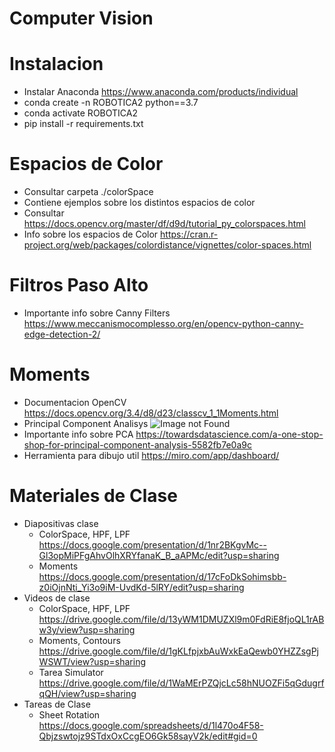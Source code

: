 # Computer Vision 
# Instalacion
 - Instalar Anaconda https://www.anaconda.com/products/individual
 - conda create -n ROBOTICA2 python==3.7
 - conda activate ROBOTICA2
 - pip install -r requirements.txt

# Espacios de Color
 - Consultar carpeta ./colorSpace
 - Contiene ejemplos sobre los distintos espacios de color 
 - Consultar https://docs.opencv.org/master/df/d9d/tutorial_py_colorspaces.html
 - Info sobre los espacios de Color https://cran.r-project.org/web/packages/colordistance/vignettes/color-spaces.html

# Filtros Paso Alto
 - Importante info sobre Canny Filters https://www.meccanismocomplesso.org/en/opencv-python-canny-edge-detection-2/


# Moments
 - Documentacion OpenCV https://docs.opencv.org/3.4/d8/d23/classcv_1_1Moments.html
 - Principal Component Analisys 
   ![Image not Found](https://builtin.com/sites/default/files/inline-images/Principal%20Component%20Analysis%20second%20principal.gif)
 - Importante info sobre PCA https://towardsdatascience.com/a-one-stop-shop-for-principal-component-analysis-5582fb7e0a9c
 - Herramienta para dibujo util https://miro.com/app/dashboard/

# Materiales de Clase
 - Diapositivas clase
    - ColorSpace, HPF, LPF https://docs.google.com/presentation/d/1nr2BKgvMc--Gl3opMiPFgAhvOlhXRYfanaK_B_aAPMc/edit?usp=sharing
    - Moments https://docs.google.com/presentation/d/17cFoDkSohimsbb-z0iOjnNti_Yi3o9iM-UvdKd-5lRY/edit?usp=sharing
 - Videos de clase 
    - ColorSpace, HPF, LPF https://drive.google.com/file/d/13yWM1DMUZXl9m0FdRiE8fjoQL1rABw3y/view?usp=sharing
    - Moments, Contours https://drive.google.com/file/d/1gKLfpjxbAuWxkEaQewb0YHZZsgPjWSWT/view?usp=sharing
    - Tarea Simulator https://drive.google.com/file/d/1WaMErPZQjcLc58hNUOZFi5qGdugrfqQH/view?usp=sharing
 - Tareas de Clase 
    - Sheet Rotation https://docs.google.com/spreadsheets/d/1l470o4F58-Qbjzswtojz9STdxOxCcgEO6Gk58sayV2k/edit#gid=0



